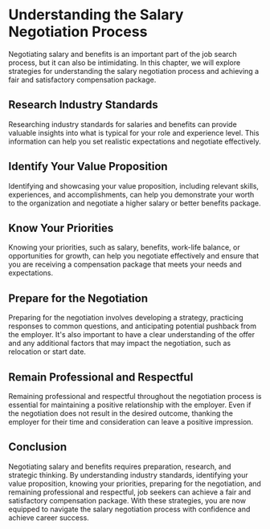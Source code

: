 Understanding the Salary Negotiation Process
=========================================================================================

Negotiating salary and benefits is an important part of the job search process, but it can also be intimidating. In this chapter, we will explore strategies for understanding the salary negotiation process and achieving a fair and satisfactory compensation package.

Research Industry Standards
---------------------------

Researching industry standards for salaries and benefits can provide valuable insights into what is typical for your role and experience level. This information can help you set realistic expectations and negotiate effectively.

Identify Your Value Proposition
-------------------------------

Identifying and showcasing your value proposition, including relevant skills, experiences, and accomplishments, can help you demonstrate your worth to the organization and negotiate a higher salary or better benefits package.

Know Your Priorities
--------------------

Knowing your priorities, such as salary, benefits, work-life balance, or opportunities for growth, can help you negotiate effectively and ensure that you are receiving a compensation package that meets your needs and expectations.

Prepare for the Negotiation
---------------------------

Preparing for the negotiation involves developing a strategy, practicing responses to common questions, and anticipating potential pushback from the employer. It's also important to have a clear understanding of the offer and any additional factors that may impact the negotiation, such as relocation or start date.

Remain Professional and Respectful
----------------------------------

Remaining professional and respectful throughout the negotiation process is essential for maintaining a positive relationship with the employer. Even if the negotiation does not result in the desired outcome, thanking the employer for their time and consideration can leave a positive impression.

Conclusion
----------

Negotiating salary and benefits requires preparation, research, and strategic thinking. By understanding industry standards, identifying your value proposition, knowing your priorities, preparing for the negotiation, and remaining professional and respectful, job seekers can achieve a fair and satisfactory compensation package. With these strategies, you are now equipped to navigate the salary negotiation process with confidence and achieve career success.
